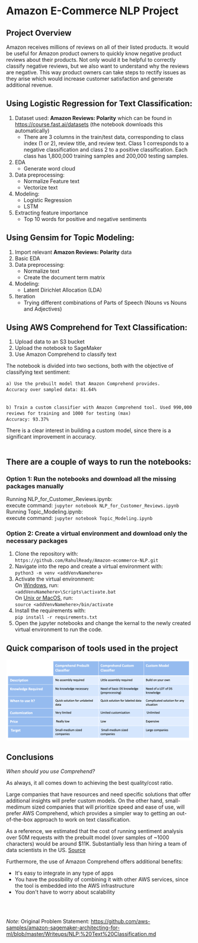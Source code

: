 # Amazon E-Commerce NLP Project

## Project Overview

Amazon receives millions of reviews on all of their listed products. It would be useful for Amazon product owners to quickly know negative product reviews about their products. Not only would it be helpful to correctly classify negative reviews, but we also want to understand why the reviews are negative. This way product owners can take steps to rectify issues as they arise which would increase customer satisfaction and generate additional revenue. 

## Using Logistic Regression for Text Classification:

1) Dataset used: **Amazon Reviews: Polarity** which can be found in https://course.fast.ai/datasets (the notebook downloads this automatically) <br>
    * There are 3 columns in the train/test data, corresponding to class index (1 or 2), review title, and review text. Class 1 corresponds to a negative classification and class 2 to a positive classification. Each class has 1,800,000 training samples and 200,000 testing samples. 
2) EDA
   * Generate word cloud
3) Data preprocessing:  
    * Normalize Feature text
    * Vectorize text   
4) Modeling:
    * Logistic Regression
    * LSTM
5) Extracting feature importance
   * Top 10 words for positive and negative sentiments

## Using Gensim for Topic Modeling:

1) Import relevant **Amazon Reviews: Polarity** data
2) Basic EDA
3) Data preprocessing:  
    * Normalize text
    * Create the document term matrix 
4) Modeling:
    * Latent Dirichlet Allocation (LDA)
5) Iteration
   * Trying different combinations of Parts of Speech (Nouns vs Nouns and Adjectives)

## Using AWS Comprehend for Text Classification:

1) Upload data to an S3 bucket
2) Upload the notebook to SageMaker
3) Use Amazon Comprehend to classify text

The notebook is divided into two sections, both with the objective of classifying text sentiment:

    a) Use the prebuilt model that Amazon Comprehend provides.
    Accuracy over sampled data: 81.64%


    b) Train a custom classifier with Amazon Comprehend tool. Used 990,000 reviews for training and 1000 for testing (max)
    Accuracy: 93.37%

There is a clear interest in building a custom model, since there is a significant improvement in accuracy.
<br><br>

## There are a couple of ways to run the notebooks:
### Option 1: Run the notebooks and download all the missing packages manually
Running NLP_for_Customer_Reviews.ipynb: <br>
execute command: `jupyter notebook NLP_for_Customer_Reviews.ipynb` <br>
Running Topic_Modeling.ipynb: <br>
execute command: `jupyter notebook Topic_Modeling.ipynb` <br>
### Option 2: Create a virtual environment and download only the necessary packages
1) Clone the repository with:<br> `https://github.com/RahulReady/Amazon-ecommerce-NLP.git`
2) Navigate into the repo and create a virtual environment with:<br> `python3 -m venv <addVenvNamehere>`
3) Activate the virtual environment: <br>
On <ins>Windows</ins>, run:<br>
    `<addVenvNamehere>\Scripts\activate.bat`
<br>On <ins>Unix or MacOS</ins>, run: <br>
    `source <addVenvNamehere>/bin/activate`
4) Install the requirements with:<br> `pip install -r requirements.txt`
4) Open the jupyter notebooks and change the kernal to the newly created virtual environment to run the code. <br>

## Quick comparison of tools used in the project

![Tools Comparison](./images/comprehend_comparison.png)

## Conclusions

*When should you use Comprehend?*

As always, it all comes down to achieving the best quality/cost ratio.

Large companies that have resources and need specific solutions that offer additional insights will prefer custom models. On the other hand, small-medimum sized companies that will prioritize speed and ease of use, will prefer AWS Comprehend, which provides a simpler way to getting an out-of-the-box approach to work on text classification.

As a reference, we estimated that the cost of running sentiment analysis over 50M requests with the prebuilt model (over samples of ~1000 characters) would be around $11K. Substantially less than hiring a team of data scientists in the US. [Source](https://aws.amazon.com/comprehend/pricing/)

Furthermore, the use of Amazon Comprehend offers additional benefits:

* It's easy to integrate in any type of apps
* You have the possibility of combining it with other AWS services, since the tool is embedded into the AWS infrastructure
* You don't have to worry about scalability

<br>

<br>

*Note*: Original Problem Statement: https://github.com/aws-samples/amazon-sagemaker-architecting-for-ml/blob/master/Writeups/NLP:%20Text%20Classification.md
